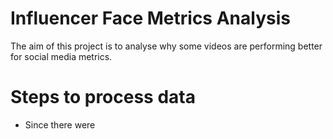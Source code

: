 # Influencer Face Metrics Analysis

The aim of this project is to analyse why some videos are performing better for social media metrics.

# Steps to process data

- Since there were